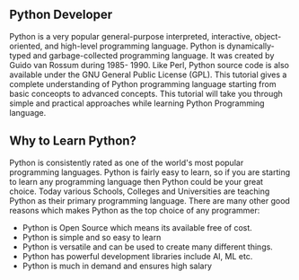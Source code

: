 ## Python Developer
Python is a very popular general-purpose interpreted, interactive, object-oriented, and high-level programming language. Python is dynamically-typed and garbage-collected programming language. It was created by Guido van Rossum during 1985- 1990. Like Perl, Python source code is also available under the GNU General Public License (GPL).
This tutorial gives a complete understanding of Python programming language starting from basic conceopts to advanced concepts. This tutorial will take you through simple and practical approaches while learning Python Programming language.

## Why to Learn Python?
Python is consistently rated as one of the world's most popular programming languages. Python is fairly easy to learn, so if you are starting to learn any programming language then Python could be your great choice. Today various Schools, Colleges and Universities are teaching Python as their primary programming language. There are many other good reasons which makes Python as the top choice of any programmer:

- Python is Open Source which means its available free of cost.
- Python is simple and so easy to learn
- Python is versatile and can be used to create many different things.
- Python has powerful development libraries include AI, ML etc.
- Python is much in demand and ensures high salary
